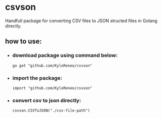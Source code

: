 # csvson
Handfull package for converting CSV files to JSON structed files in Golang directly.

## how to use:

- ### download package using command below:
      go get "github.com/KyloReneo/csvson"

- ### import the package:
      import "github.com/KyloReneo/csvson"

- ### convert csv to json directly:
      csvson.CSVToJSON("./csv-file-path")
